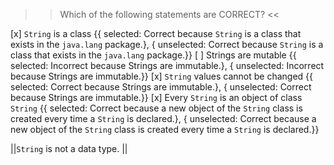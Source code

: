 >>Which of the following statements are CORRECT? <<

[x] <code>String</code> is a class {{ selected: Correct because <code>String</code> is a class that exists in the <code>java.lang</code> package.}, { unselected: Correct because <code>String</code> is a class that exists in the <code>java.lang</code> package.}}
[ ] Strings are mutable {{ selected: Incorrect because Strings are immutable.}, { unselected: Incorrect because Strings are immutable.}}
[x] <code>String</code> values cannot be changed {{ selected: Correct because Strings are immutable.}, { unselected: Correct because Strings are immutable.}}
[x] Every <code>String</code> is an object of class <code>String</code> {{ selected: Correct because a new object of the <code>String</code> class is created every time a <code>String</code> is declared.}, { unselected: Correct because a new object of the <code>String</code> class is created every time a <code>String</code> is declared.}}

||<code>String</code> is not a data type. ||
